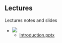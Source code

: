 <h2>Lectures</h2>Lectures notes and slides<br />

<ul><li><img src="..%5C..%5C..%5CJuly%202018%5CCSE108%5CC%2B%2B%20Inheritance%20Solutions%20Folder%5Cfile%5Cfolder-24.png" />
<ul><li><a href="file%5CIntroduction.pptx">Introduction.pptx</a></li></ul></li></ul>


